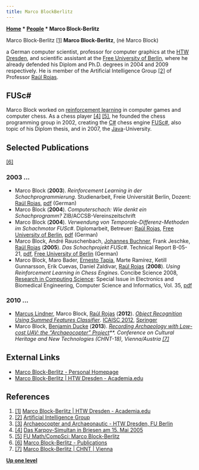 ```yaml
---
title: Marco BlockBerlitz
---
```

**[Home](Home "Home") \* [People](People "People") \* Marco Block-Berlitz**



 [](https://htw-dresden.academia.edu/MarcoBlockBerlitz) Marco Block-Berlitz <a id="cite-note-1" href="#cite-ref-1">[1]</a> 
**Marco Block-Berlitz**, (né Marco Block)   
 
a German computer scientist, professor for computer graphics at the [HTW Dresden](https://de.wikipedia.org/wiki/Hochschule_f%C3%BCr_Technik_und_Wirtschaft_Dresden), and scientific assistant at the [Free University of Berlin](Free_University_of_Berlin "Free University of Berlin"), where he already defended his Diplom and Ph.D. degrees in 2004 and 2009 respectively. 
He is member of the Artificial Intelligence Group <a id="cite-note-2" href="#cite-ref-2">[2]</a> of Professor [Raúl Rojas](Ra%C3%BAl_Rojas "Raúl Rojas"). 



## FUSc#


Marco Block worked on [reinforcement learning](Reinforcement_Learning "Reinforcement Learning") in computer games and computer chess. As a chess player <a id="cite-note-4" href="#cite-ref-4">[4]</a> <a id="cite-note-5" href="#cite-ref-5">[5]</a>, he founded the chess programming group in 2002, creating the [C#](C_sharp "C sharp") chess engine [FUSc#](FUSCsharp "FUSCsharp"), also topic of his Diplom thesis, and in 2007, the [Java](Java "Java")-University. 



## Selected Publications


<a id="cite-note-6" href="#cite-ref-6">[6]</a>



### 2003 ...


* Marco Block (**2003**). *Reinforcement Learning in der Schachprogrammierung*. Studienarbeit, Freie Universität Berlin, Dozent: [Raúl Rojas](Ra%C3%BAl_Rojas "Raúl Rojas"), [pdf](http://page.mi.fu-berlin.de/block/Skripte/Reinforcement.pdf) (German)
* Marco Block (**2004**). *Computerschach: Wie denkt ein Schachprogramm?* ZIB/ACCSB-Vereinszeitschrift
* Marco Block (**2004**). *Verwendung von Temporale-Differenz-Methoden im Schachmotor FUSc#*. Diplomarbeit, Betreuer: [Raúl Rojas](Ra%C3%BAl_Rojas "Raúl Rojas"), [Free University of Berlin](Free_University_of_Berlin "Free University of Berlin"), [pdf](http://page.mi.fu-berlin.de/block/Skripte/diplomarbeit.pdf) (German)
* Marco Block, André Rauschenbach, [Johannes Buchner](index.php?title=Johannes_Buchner&action=edit&redlink=1 "Johannes Buchner (page does not exist)"), Frank Jeschke, [Raúl Rojas](Ra%C3%BAl_Rojas "Raúl Rojas") (**2005**). *Das Schachprojekt FUSc#*. Technical Report B-05-21, [pdf](http://dynamics.mi.fu-berlin.de/preprints/buchner-fusch-report.pdf), [Free University of Berlin](Free_University_of_Berlin "Free University of Berlin") (German)
* Marco Block, Maro Bader, [Ernesto Tapia](http://page.mi.fu-berlin.de/tapia/), Marte Ramírez, Ketill Gunnarsson, Erik Cuevas, Daniel Zaldivar, [Raúl Rojas](Ra%C3%BAl_Rojas "Raúl Rojas") (**2008**). *Using Reinforcement Learning in Chess Engines*. Concibe Science 2008, [Research in Computing Science](http://www.micai.org/rcs/): Special Issue in Electronics and Biomedical Engineering, Computer Science and Informatics, Vol. 35, [pdf](http://page.mi.fu-berlin.de/block/concibe2008.pdf)


### 2010 ...


* [Marcus Lindner](https://dblp.org/pers/hd/l/Lindner:Marcus), Marco Block, [Raúl Rojas](Ra%C3%BAl_Rojas "Raúl Rojas") (**2012**). *[Object Recognition Using Summed Features Classifier](https://link.springer.com/chapter/10.1007%2F978-3-642-29347-4_63)*. [ICAISC 2012](https://dblp.org/db/conf/icaisc/icaisc2012-1.html), [Springer](https://en.wikipedia.org/wiki/Springer_Science%2BBusiness_Media)
* Marco Block, [Benjamin Ducke](http://independent.academia.edu/BenjaminDucke) (**2013**). *[Recording Archaeology with Low-cost UAV: the “Archaeocopter” Project](https://www.chnt.at/archaeocopter/)\*\*. Conference on Cultural Heritage and New Technologies (CHNT-18), Vienna/Austria <a id="cite-note-7" href="#cite-ref-7">[7]</a>*


## External Links


* [Marco Block-Berlitz - Personal Homepage](http://page.mi.fu-berlin.de/block/)
* [Marco Block-Berlitz | HTW Dresden - Academia.edu](https://htw-dresden.academia.edu/MarcoBlockBerlitz)


## References


1. <a id="cite-ref-1" href="#cite-note-1">[1]</a> [Marco Block-Berlitz | HTW Dresden - Academia.edu](https://htw-dresden.academia.edu/MarcoBlockBerlitz)
2. <a id="cite-ref-2" href="#cite-note-2">[2]</a> [Artificial Intelligence Group](http://www.mi.fu-berlin.de/inf/groups/ag-ki/index.html)
3. <a id="cite-ref-3" href="#cite-note-3">[3]</a> [Archaeocopter and Archaeonautic - HTW Dresden, FU Berlin](http://www.archaeocopter.de/)
4. <a id="cite-ref-4" href="#cite-note-4">[4]</a> [Das Karpov-Simultan in Briesen am 15. Mai 2005](http://www.fvschach.de/2004_05/karpov-simultan.htm)
5. <a id="cite-ref-5" href="#cite-note-5">[5]</a> [FU Math/CompSci: Marco Block-Berlitz](http://page.mi.fu-berlin.de/block/schach.htm)
6. <a id="cite-ref-6" href="#cite-note-6">[6]</a> [Marco Block-Berlitz - Publications](http://page.mi.fu-berlin.de/block/publications.html)
7. <a id="cite-ref-7" href="#cite-note-7">[7]</a> [Marco Block-Berlitz | CHNT | Vienna](https://www.chnt.at/marco-block-berlitz/)

**[Up one level](People "People")**







 

